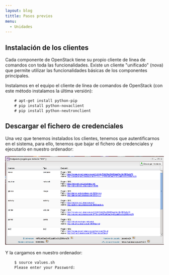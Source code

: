 ```yaml
---
layout: blog
tittle: Pasos previos
menu:
  - Unidades
---
```


## Instalación de los clientes

Cada componente de OpenStack tiene su propio cliente de línea de comandos con toda las funcionalidades. Existe un cliente "unificado" (nova) que permite utilizar las funcionalidades básicas de los componentes principales.

Instalamos en el equipo el cliente de línea de comandos de OpenStack (con este método instalamos la última versión):

		# apt-get install python-pip
		# pip install python-novaclient
		# pip install python-neutronclient

## Descargar el fichero de credenciales

Una vez que tenemos instalados los clientes, tenemos que autentificarnos en el sistema, para ello, tenemos que bajar el fichero de credenciales y ejecutarlo en nuestro ordenador:

![credenciales](img/demo1_1.png)

Y la cargamos en nuestro ordenador:
		
		$ source values.sh
		Please enter your Password: